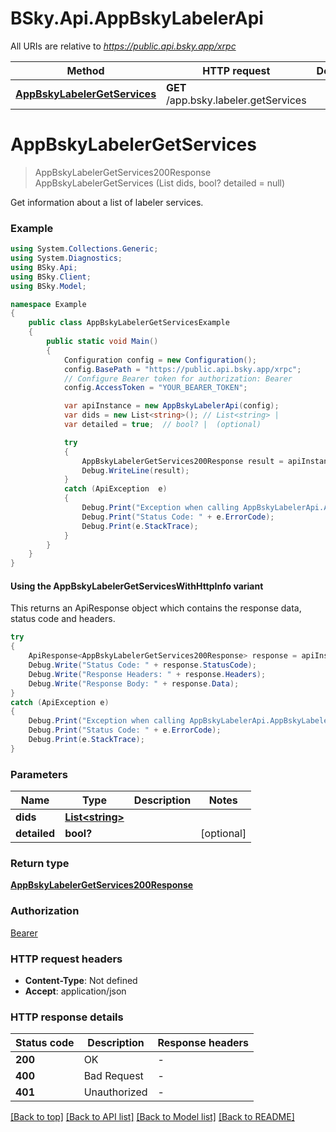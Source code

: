 # BSky.Api.AppBskyLabelerApi

All URIs are relative to *https://public.api.bsky.app/xrpc*

| Method | HTTP request | Description |
|--------|--------------|-------------|
| [**AppBskyLabelerGetServices**](AppBskyLabelerApi.md#appbskylabelergetservices) | **GET** /app.bsky.labeler.getServices |  |

<a id="appbskylabelergetservices"></a>
# **AppBskyLabelerGetServices**
> AppBskyLabelerGetServices200Response AppBskyLabelerGetServices (List<string> dids, bool? detailed = null)



Get information about a list of labeler services.

### Example
```csharp
using System.Collections.Generic;
using System.Diagnostics;
using BSky.Api;
using BSky.Client;
using BSky.Model;

namespace Example
{
    public class AppBskyLabelerGetServicesExample
    {
        public static void Main()
        {
            Configuration config = new Configuration();
            config.BasePath = "https://public.api.bsky.app/xrpc";
            // Configure Bearer token for authorization: Bearer
            config.AccessToken = "YOUR_BEARER_TOKEN";

            var apiInstance = new AppBskyLabelerApi(config);
            var dids = new List<string>(); // List<string> | 
            var detailed = true;  // bool? |  (optional) 

            try
            {
                AppBskyLabelerGetServices200Response result = apiInstance.AppBskyLabelerGetServices(dids, detailed);
                Debug.WriteLine(result);
            }
            catch (ApiException  e)
            {
                Debug.Print("Exception when calling AppBskyLabelerApi.AppBskyLabelerGetServices: " + e.Message);
                Debug.Print("Status Code: " + e.ErrorCode);
                Debug.Print(e.StackTrace);
            }
        }
    }
}
```

#### Using the AppBskyLabelerGetServicesWithHttpInfo variant
This returns an ApiResponse object which contains the response data, status code and headers.

```csharp
try
{
    ApiResponse<AppBskyLabelerGetServices200Response> response = apiInstance.AppBskyLabelerGetServicesWithHttpInfo(dids, detailed);
    Debug.Write("Status Code: " + response.StatusCode);
    Debug.Write("Response Headers: " + response.Headers);
    Debug.Write("Response Body: " + response.Data);
}
catch (ApiException e)
{
    Debug.Print("Exception when calling AppBskyLabelerApi.AppBskyLabelerGetServicesWithHttpInfo: " + e.Message);
    Debug.Print("Status Code: " + e.ErrorCode);
    Debug.Print(e.StackTrace);
}
```

### Parameters

| Name | Type | Description | Notes |
|------|------|-------------|-------|
| **dids** | [**List&lt;string&gt;**](string.md) |  |  |
| **detailed** | **bool?** |  | [optional]  |

### Return type

[**AppBskyLabelerGetServices200Response**](AppBskyLabelerGetServices200Response.md)

### Authorization

[Bearer](../README.md#Bearer)

### HTTP request headers

 - **Content-Type**: Not defined
 - **Accept**: application/json


### HTTP response details
| Status code | Description | Response headers |
|-------------|-------------|------------------|
| **200** | OK |  -  |
| **400** | Bad Request |  -  |
| **401** | Unauthorized |  -  |

[[Back to top]](#) [[Back to API list]](../README.md#documentation-for-api-endpoints) [[Back to Model list]](../README.md#documentation-for-models) [[Back to README]](../README.md)

